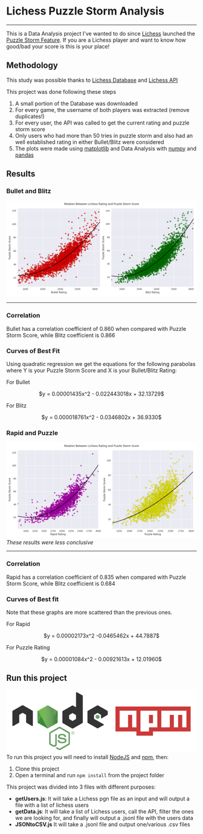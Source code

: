 # Lichess Puzzle Storm Analysis
_______________________________

This is a Data Analysis project I've wanted to do since [Lichess](https://lichess.org) launched the [Puzzle Storm Feature](https://lichess.org/storm). If you are a Lichess player and want to know how good/bad your score is this is your place!

## Methodology

This study was possible thanks to [Lichess Database](https://database.lichess.org/#standard_games) and [Lichess API](https://lichess.org/api)

This project was done following these steps

1. A small portion of the Database was downloaded
2. For every game, the username of both players was extracted (remove duplicates!)
3. For every user, the API was called to get the current rating and puzzle storm score
4. Only users who had more than 50 tries in puzzle storm and also had an well established rating in either Bullet/Blitz were considered
5. The plots were made using [matplotlib](https://matplotlib.org/) and Data Analysis with [numpy](https://numpy.org/) and [pandas](https://pandas.pydata.org/)

## Results
### Bullet and Blitz
![Blitz/Bullet Results](/imgs/ResultBulletBlitz.png)
____________________________________________________
### Correlation
Bullet has a correlation coefficient of 0.860 when compared with Puzzle Storm Score, while Blitz coefficient is 0.866 

### Curves of Best Fit
Using quadratic regression we get the equations for the following parabolas where Y is your Puzzle Storm Score and X is your Bullet/Blitz Rating:  

For Bullet   
<p align="center"> $y = 0.00001435x^2 - 0.022443018x + 32.13729$ </p>   

For Blitz     
<p align="center"> $y = 0.000018761x^2 - 0.0346802x + 36.9330$ </p>   

### Rapid and Puzzle
![Rapid/Puzzle Results](imgs/ResultRapidPuzzle.png)   
*These results were less conclusive*
___________________________________________________

### Correlation 
Rapid has a correlation coefficient of 0.835 when compared with Puzzle Storm Score, while Blitz coefficient is 0.684

### Curves of Best fit
Note that these graphs are more scattered than the previous ones.

For Rapid
<p align="center"> $y = 0.00002173x^2 -0.0465462x + 44.7887$ </p>   

For Puzzle Rating
<p align="center"> $y = 0.00001084x^2 - 0.00921613x + 12.01960$ </p>   

 ## Run this project
![NodeJS and npm logo](/imgs/nodenpm.png)   
To run this project you will need to install [NodeJS](https://nodejs.org/en/) and [npm](https://www.npmjs.com/), then:

1. Clone this project 
2. Open a terminal and run `npm install` from the project folder

This project was divided into 3 files with different purposes:
* **getUsers.js**: It will take a Lichess pgn file as an input and will output a file with a list of lichess users
* **getData.js**: It will take a list of Lichess users, call the API, filter the ones we are looking for, and finally will output a .jsonl file with the users data
* **JSONtoCSV.js** It will take a .jsonl file and output one/various .csv files
